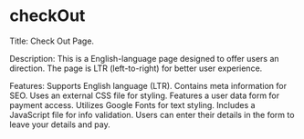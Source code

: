 # checkOut



Title: Check Out Page.

Description:
This is a English-language page designed to offer users an direction. 
The page is LTR (left-to-right) for better user experience.

Features:
Supports English language (LTR).
Contains meta information for SEO.
Uses an external CSS file for styling.
Features a user data form for payment access.
Utilizes Google Fonts for text styling.
Includes a JavaScript file for info validation.
Users can enter their details in the form to leave your details and pay.

